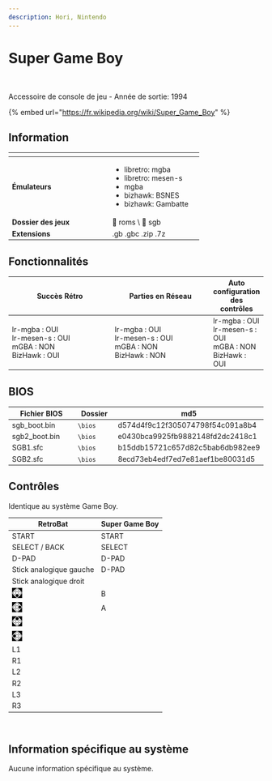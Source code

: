 ```yaml
---
description: Hori, Nintendo
---
```


# Super Game Boy

<div align="left">

<figure><img src="https://raw.githubusercontent.com/fabricecaruso/es-theme-carbon/52ff37c9e265587d006945a2ba695b5a962b3a3d/art/logos/sgb.svg" alt=""><figcaption></figcaption></figure>

</div>

Accessoire de console de jeu - Année de sortie: 1994

{% embed url="https://fr.wikipedia.org/wiki/Super_Game_Boy" %}

## Information

<table data-header-hidden><thead><tr><th width="184"></th><th></th><th data-hidden></th></tr></thead><tbody><tr><td><strong>Émulateurs</strong></td><td><ul><li>libretro: mgba</li><li>libretro: mesen-s</li><li>mgba</li><li>bizhawk: BSNES</li><li>bizhawk: Gambatte</li></ul></td><td></td></tr><tr><td><strong>Dossier des jeux</strong></td><td><span data-gb-custom-inline data-tag="emoji" data-code="1f4c1">📁</span> roms \ <span data-gb-custom-inline data-tag="emoji" data-code="1f4c2">📂</span> sgb</td><td></td></tr><tr><td><strong>Extensions</strong></td><td>.gb .gbc .zip .7z</td><td></td></tr></tbody></table>

## Fonctionnalités

<table><thead><tr><th width="256">Succès Rétro</th><th width="243">Parties en Réseau</th><th>Auto configuration des contrôles</th></tr></thead><tbody><tr><td>lr-mgba : OUI<br>lr-mesen-s : OUI<br>mGBA : NON<br>BizHawk : OUI</td><td>lr-mgba : OUI<br>lr-mesen-s : OUI<br>mGBA : NON<br>BizHawk : NON</td><td>lr-mgba : OUI<br>lr-mesen-s : OUI<br>mGBA : NON<br>BizHawk : OUI</td></tr></tbody></table>

## BIOS

<table><thead><tr><th width="187">Fichier BIOS</th><th width="108">Dossier</th><th>md5</th></tr></thead><tbody><tr><td>sgb_boot.bin</td><td><code>\bios</code></td><td>d574d4f9c12f305074798f54c091a8b4</td></tr><tr><td>sgb2_boot.bin</td><td><code>\bios</code></td><td>e0430bca9925fb9882148fd2dc2418c1</td></tr><tr><td>SGB1.sfc</td><td><code>\bios</code></td><td>b15ddb15721c657d82c5bab6db982ee9</td></tr><tr><td>SGB2.sfc</td><td><code>\bios</code></td><td>8ecd73eb4edf7ed7e81aef1be80031d5</td></tr></tbody></table>

## Contrôles

Identique au système Game Boy.

| RetroBat                                                                           | Super Game Boy |
| ---------------------------------------------------------------------------------- | -------------- |
| START                                                                              | START          |
| SELECT / BACK                                                                      | SELECT         |
| D-PAD                                                                              | D-PAD          |
| Stick analogique gauche                                                            | D-PAD          |
| Stick analogique droit                                                             |                |
| ![A](<../../../../.gitbook/assets/image (19).png>)                                 | B              |
| ![B](<../../../../.gitbook/assets/image (6).png>)                                  | A              |
| <img src="../../../../.gitbook/assets/image (34).png" alt="" data-size="original"> |                |
| <img src="../../../../.gitbook/assets/image (32).png" alt="" data-size="line">     |                |
| L1                                                                                 |                |
| R1                                                                                 |                |
| L2                                                                                 |                |
| R2                                                                                 |                |
| L3                                                                                 |                |
| R3                                                                                 |                |

<div align="left">

<figure><img src="https://i.imgur.com/yDQp2P6.png" alt=""><figcaption></figcaption></figure>

</div>

## Information spécifique au système

Aucune information spécifique au système.
